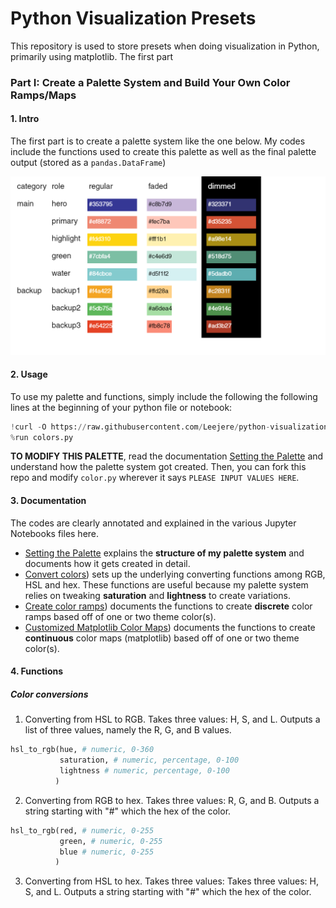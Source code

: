 # Python Visualization Presets

This repository is used to store presets when doing visualization in Python, primarily using matplotlib. The first part 

### Part I: Create a Palette System and Build Your Own Color Ramps/Maps

#### 1. Intro

The first part is to create a palette system like the one below. My codes include the functions used to create this palette as well as the final palette output (stored as a `pandas.DataFrame`)

![image](demonstrate/palette.png)

#### 2. Usage

To use my palette and functions, simply include the following the following lines at the beginning of your python file or notebook:

```python
!curl -O https://raw.githubusercontent.com/Leejere/python-visualization-preset/main/colors.py
%run colors.py
```

**TO MODIFY THIS PALETTE**, read the documentation [Setting the Palette](https://github.com/Leejere/python-visualization-preset/blob/main/set_colors.ipynb) and understand how the palette system got created. Then, you can fork this repo and modify `color.py` wherever it says `PLEASE INPUT VALUES HERE`.

#### 3. Documentation

The codes are clearly annotated and explained in the various Jupyter Notebooks files here.

- [Setting the Palette](https://github.com/Leejere/python-visualization-preset/blob/main/set_colors.ipynb) explains the **structure of my palette system** and documents how it gets created in detail.
- [Convert colors](https://github.com/Leejere/python-visualization-preset/blob/main/convert_colors.ipynb)) sets up the underlying converting functions among RGB, HSL and hex. These functions are useful because my palette system relies on tweaking **saturation** and **lightness** to create variations.
- [Create color ramps](https://github.com/Leejere/python-visualization-preset/blob/main/create_color_ramps.ipynb)) documents the functions to create **discrete** color ramps based off of one or two theme color(s).
- [Customized Matplotlib Color Maps](https://github.com/Leejere/python-visualization-preset/blob/main/customized_matplotlib_cmaps.ipynb)) documents the functions to create **continuous** color maps (matplotlib) based off of one or two theme color(s).

#### 4. Functions

##### Color conversions

1. Converting from HSL to RGB. Takes three values: H, S, and L. Outputs a list of three values, namely the R, G, and B values.

```python
hsl_to_rgb(hue, # numeric, 0-360
           saturation, # numeric, percentage, 0-100
           lightness # numeric, percentage, 0-100
          )
```

2. Converting from RGB to hex. Takes three values: R, G, and B. Outputs a string starting with "#" which the hex of the color.

```python
hsl_to_rgb(red, # numeric, 0-255
           green, # numeric, 0-255
           blue # numeric, 0-255
          )
```

3. Converting from HSL to hex. Takes three values: Takes three values: H, S, and L. Outputs a string starting with "#" which the hex of the color.
